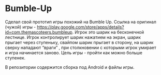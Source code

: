 # Bumble-Up
Сделал свой прототип игры похожий на Bumble Up. Ссылка на оригинал (чужой) игры - https://play.google.com/store/apps/details?id=com.themascoteers.bumbleup.
Игрок это шарик на бесконечной лестнице.
Игрок контролирует шарик нажатием на экран, шарик прыгает через ступеньку, свайпом шарик прыгает в сторону, на шарик сверху нападают “враги” , при столкновении с которыми игрок умирает и игра начинается заново.
Цель игры - пройти как можно больше ступенек.

В репозитории содержится сборка под Android и файлы игры.
